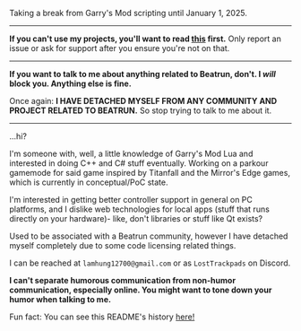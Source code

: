Taking a break from Garry's Mod scripting until January 1, 2025.

---

**If you can't use my projects, you'll want to read [this](./Blacklisted%20from%20My%20Projects.md) first.** Only report an issue or ask for support after you ensure you're not on that.

---

**If you want to talk to me about anything related to Beatrun, don't. I *will* block you. Anything else is fine.**

Once again: **I HAVE DETACHED MYSELF FROM ANY COMMUNITY AND PROJECT RELATED TO BEATRUN.** So stop trying to talk to me about it.

---

...hi?

I'm someone with, well, a little knowledge of Garry's Mod Lua and interested in doing C++ and C# stuff eventually. Working on a parkour gamemode for said game inspired by Titanfall and the Mirror's Edge games, which is currently in conceptual/PoC state.

I'm interested in getting better controller support in general on PC platforms, and I dislike web technologies for local apps (stuff that runs directly on your hardware)- like, don't libraries or stuff like Qt exists?

Used to be associated with a Beatrun community, however I have detached myself completely due to some code licensing related things.

I can be reached at `lamhung12700@gmail.com` or as `LostTrackpads` on Discord.

**I can't separate humorous communication from non-humor communication, especially online. You might want to tone down your humor when talking to me.**

Fun fact: You can see this README's history [here!](https://github.com/LostTrackpad/LostTrackpad/commits/main/)
